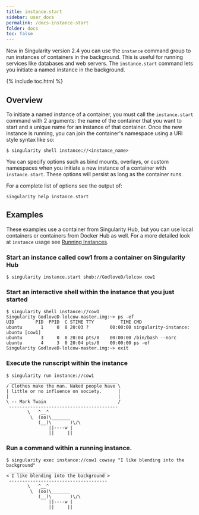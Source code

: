 ```yaml
---
title: instance.start
sidebar: user_docs
permalink: /docs-instance-start
folder: docs
toc: false
---
```


New in Singularity version 2.4 you can use the `instance` command group to run instances of containers in the background.  This is useful for running services like databases and web servers. The `instance.start` command lets you initiate a named instance in the background.  

{% include toc.html %}

## Overview
To initiate a named instance of a container, you must call the `instance.start` command with 2 arguments: the name of the container that you want to start and a unique name for an instance of that container.  Once the new instance is running, you can join the container's namespace using a URI style syntax like so:

```
$ singularity shell instance://<instance_name>
```

You can specify options such as bind mounts, overlays, or custom namespaces when you initiate a new instance of a container with `instance.start`. These options will persist as long as the container runs.  

For a complete list of options see the output of:

```
singularity help instance.start
```

## Examples
These examples use a container from Singularity Hub, but you can use local containers or containers from Docker Hub as well.  For a more detailed look at `instance` usage see [Running Instances](docs-instances).

### Start an instance called cow1 from a container on Singularity Hub
```
$ singularity instance.start shub://GodloveD/lolcow cow1
```
### Start an interactive shell within the instance that you just started
```
$ singularity shell instance://cow1
Singularity GodloveD-lolcow-master.img:~> ps -ef 
UID        PID  PPID  C STIME TTY          TIME CMD
ubuntu       1     0  0 20:03 ?        00:00:00 singularity-instance: ubuntu [cow1]
ubuntu       3     0  0 20:04 pts/0    00:00:00 /bin/bash --norc
ubuntu       4     3  0 20:04 pts/0    00:00:00 ps -ef
Singularity GodloveD-lolcow-master.img:~> exit
```

### Execute the runscript within the instance
```
$ singularity run instance://cow1
 _________________________________________
/ Clothes make the man. Naked people have \
| little or no influence on society.      |
|                                         |
\ -- Mark Twain                           /
 -----------------------------------------
        \   ^__^
         \  (oo)\_______
            (__)\       )\/\
                ||----w |
                ||     ||
```

### Run a command within a running instance.
```
$ singularity exec instance://cow1 cowsay "I like blending into the background"
 _____________________________________
< I like blending into the background >
 -------------------------------------
        \   ^__^
         \  (oo)\_______
            (__)\       )\/\
                ||----w |
                ||     ||
```



